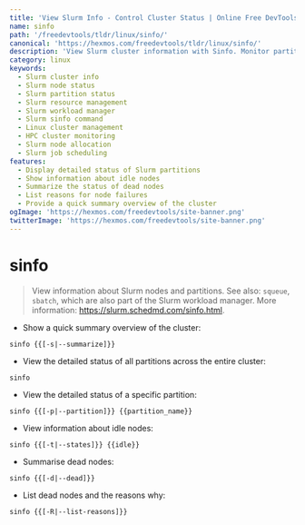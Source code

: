 ```yaml
---
title: 'View Slurm Info - Control Cluster Status | Online Free DevTools by Hexmos'
name: sinfo
path: '/freedevtools/tldr/linux/sinfo/'
canonical: 'https://hexmos.com/freedevtools/tldr/linux/sinfo/'
description: 'View Slurm cluster information with Sinfo. Monitor partition status, node availability, and resource allocation effectively with this Slurm command. Free online tool, no registration required.'
category: linux
keywords:
  - Slurm cluster info
  - Slurm node status
  - Slurm partition status
  - Slurm resource management
  - Slurm workload manager
  - Slurm sinfo command
  - Linux cluster management
  - HPC cluster monitoring
  - Slurm node allocation
  - Slurm job scheduling
features:
  - Display detailed status of Slurm partitions
  - Show information about idle nodes
  - Summarize the status of dead nodes
  - List reasons for node failures
  - Provide a quick summary overview of the cluster
ogImage: 'https://hexmos.com/freedevtools/site-banner.png'
twitterImage: 'https://hexmos.com/freedevtools/site-banner.png'
---
```


# sinfo

> View information about Slurm nodes and partitions.
> See also: `squeue`, `sbatch`, which are also part of the Slurm workload manager.
> More information: <https://slurm.schedmd.com/sinfo.html>.

- Show a quick summary overview of the cluster:

`sinfo {{[-s|--summarize]}}`

- View the detailed status of all partitions across the entire cluster:

`sinfo`

- View the detailed status of a specific partition:

`sinfo {{[-p|--partition]}} {{partition_name}}`

- View information about idle nodes:

`sinfo {{[-t|--states]}} {{idle}}`

- Summarise dead nodes:

`sinfo {{[-d|--dead]}}`

- List dead nodes and the reasons why:

`sinfo {{[-R|--list-reasons]}}`
